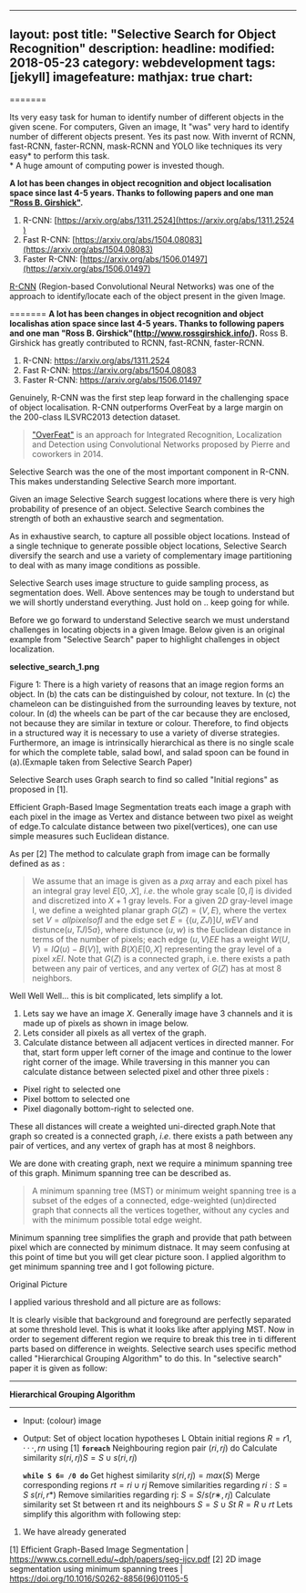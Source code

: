 ---
layout: post
title: "Selective Search for Object Recognition"
description:
headline:
modified: 2018-05-23
category: webdevelopment
tags: [jekyll]
imagefeature:
mathjax: true
chart:
----

<!-- This paper addresses the problem of generating possible object locations for use in object recognition. -->
=======

Its very easy task for human to identify number of different objects in the given scene. For computers, Given an image, It "was" very hard to identify number of different objects present.  Yes its past now. With invernt of RCNN, fast-RCNN, faster-RCNN, mask-RCNN and YOLO like techniques its very easy* to perform this task.  
\* A huge amount of computing power is invested though.

**A lot has been changes in object recognition and  object localisation space since last 4-5 years. Thanks to following papers and one man ["Ross B. Girshick"](http://www.rossgirshick.info/).**

  1. R-CNN: [https://arxiv.org/abs/1311.2524​](https://arxiv.org/abs/1311.2524​)
  2. Fast R-CNN: [https://arxiv.org/abs/1504.08083](https://arxiv.org/abs/1504.08083)​
  3. Faster R-CNN: [https://arxiv.org/abs/1506.01497​](https://arxiv.org/abs/1506.01497​)

[R-CNN](https://github.com/rbgirshick/rcnn)  (Region-based Convolutional Neural Networks) was one of the approach to identify/locate each of the object present in the given Image.

=======
**A lot has been changes in object recognition and  object localishas ation space since last 4-5 years. Thanks to following papers and one man "Ross B. Girshick"(http://www.rossgirshick.info/).**
Ross B. Girshick has greatly contributed to RCNN, fast-RCNN, faster-RCNN.

1) R-CNN: https://arxiv.org/abs/1311.2524​
2) Fast R-CNN: https://arxiv.org/abs/1504.08083​
3) Faster R-CNN: https://arxiv.org/abs/1506.01497​

Genuinely, R-CNN was the first step leap forward in the challenging space of object localisation. R-CNN outperforms OverFeat by a large margin on the 200-class ILSVRC2013 detection dataset.

> ["OverFeat"](https://arxiv.org/abs/1312.6229) is an approach for Integrated Recognition, Localization and Detection using Convolutional Networks  proposed by Pierre  and coworkers in 2014.

Selective Search was the one of the most important component in R-CNN. This makes understanding Selective Search more important.

Given an image Selective Search suggest locations where there is very high probability of presence of an object. Selective Search combines the strength of both an exhaustive search and segmentation.

As in exhaustive search, to capture all possible object locations. Instead of a single technique to generate possible object locations, Selective Search diversify the search and use a variety of complementary image partitioning to deal with as many image conditions as possible.

Selective Search uses image structure to guide sampling process, as segmentation does.
Well. Above sentences may be tough to understand but we will shortly understand everything. Just hold on .. keep going for while.

Before we go forward to understand Selective search we must understand challenges in locating objects in a given Image. Below given is an original example from "Selective Search" paper to highlight challenges in object localization.

**selective_search_1.png**

Figure 1: There is a high variety of reasons that an image region forms an object. In (b) the cats can be distinguished by colour, not texture. In (c) the chameleon can be distinguished from the surrounding leaves by texture, not colour. In (d) the wheels can be part of the car because they are enclosed, not because they are similar in texture or colour. Therefore, to find objects in a structured way it is necessary to use a variety of diverse strategies. Furthermore, an image is intrinsically hierarchical as there is no single scale for which the complete table, salad bowl, and salad spoon can be found in (a).(Exmaple taken from Selective Search Paper)

Selective Search uses Graph search to find so called "Initial regions" as proposed in [1].

Efficient Graph-Based Image Segmentation treats each image a graph with each pixel in the image as Vertex and distance between two pixel as weight of edge.To calculate distance between two pixel(vertices), one can use simple measures such Euclidean distance.

As per [2] The method to calculate graph from image can be formally defined as as :

> We assume that an image is given as a $p x q$ array and each pixel has an integral gray level $E [0,.X]$, $i.e.$ the whole gray scale $[0, l]$ is divided and discretized into $X + 1$ gray levels. For a given $2D$ gray-level image I, we define a weighted planar graph $G(Z) = (V,E)$, where the vertex set $V = {all pixels of I}$ and the edge set $E = \{(u, ZJ)]U, w E V$ and distunce$(u, TJ) 5 a\}$, where distunce $(u, w)$ is the Euclidean distance in terms of the number of pixels; each edge $(u, V) E E$ has a weight $W(U, V) = IQ(u) - B(V)]$, with $B(X) E [0, X]$ representing the gray level of a pixel $x E I$. Note that $G(Z)$ is a connected graph, i.e. there exists a path between any pair of
vertices, and any vertex of $G(Z)$ has at most 8 neighbors.

Well Well Well... this is bit complicated, lets simplify a lot.
1) Lets say we have an image $X$. Generally image have 3 channels and it is made up of pixels as shown in image below.
2) Lets consider all pixels as all vertex of the graph.
3) Calculate distance between all adjacent vertices in directed manner. For that, start form upper left corner of the image and continue to the lower right corner of the image. While traversing in this manner you can calculate distance between selected pixel and other three pixels :
- Pixel right to selected one
- Pixel bottom to selected one 
- Pixel diagonally bottom-right to selected one.

These all distances will create a weighted uni-directed graph.Note that graph so created is a connected graph, $i.e.$ there exists a path between any pair of
vertices, and any vertex of graph has at most 8 neighbors.

We are done with creating graph, next we require a minimum spanning tree of this graph. Minimum spanning tree can be described as.

> A minimum spanning tree (MST) or minimum weight spanning tree is a subset of the edges of a connected, edge-weighted (un)directed graph that connects all the vertices together, without any cycles and with the minimum possible total edge weight.

Minimum spanning tree simplifies the graph and provide that path between pixel which are connected by minimum distnace. It may seem confusing at this point of time but you will get clear picture soon. I applied algorithm to get minimum spanning tree and I got following picture.

Original Picture

I applied various threshold and all picture are as follows:

It is clearly visible that background and foreground are perfectly separated at some threshold level.
This is what it looks like after applying MST.
Now in order to segement different region we require to break this tree in ti different parts based on
difference in weights. Selective search uses specific method called "Hierarchical Grouping Algorithm" to do this. In "selective search" paper it is given as follow:
___
**Hierarchical Grouping Algorithm**
___
* Input: (colour) image
* Output: Set of object location hypotheses L
 Obtain initial regions $R = {r1,··· ,rn}$ using [1]
**`foreach`**
  Neighbouring region pair $(ri,rj)$ do
 Calculate similarity $s(ri,rj) S = S∪s(ri,rj)$

  **`while S 6= /0 do`**
Get highest similarity $s(ri,rj) = max(S)$
Merge corresponding regions $rt = ri ∪rj$
Remove similarities regarding $ri: S = S \ s(ri,r$*)
Remove similarities regarding rj: $S = S/s(r$∗$,rj)$
Calculate similarity set St between rt and its neighbours
$S = S∪St$
$R = R∪rt$
Lets simplify this algorithm with following step:
1)  We have already generated


[1] Efficient Graph-Based Image Segmentation | https://www.cs.cornell.edu/~dph/papers/seg-ijcv.pdf
[2] 2D image segmentation using minimum spanning trees | https://doi.org/10.1016/S0262-8856(96)01105-5
